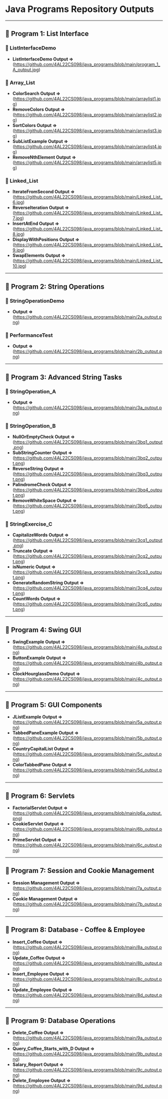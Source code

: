 # Java Programs Repository Outputs



---

## 📌 Program 1: List Interface

### 🔹 ListInterfaceDemo
- **ListInterfaceDemo Output =>**(https://github.com/4AL22CS098/java_programs/blob/main/program_1_A_output.jpg)

### 🔹 Array_List  
- **ColorSearch Output =>** (https://github.com/4AL22CS098/java_programs/blob/main/arraylist1.jpg)  
- **RemoveColors Output =>** (https://github.com/4AL22CS098/java_programs/blob/main/arraylist2.jpg)  
- **SortColors Output =>** (https://github.com/4AL22CS098/java_programs/blob/main/arraylist3.jpg)  
- **SubListExample Output =>** (https://github.com/4AL22CS098/java_programs/blob/main/arraylist4.jpg)  
- **RemoveNthElement Output =>** (https://github.com/4AL22CS098/java_programs/blob/main/arraylist5.jpg)  


### 🔹 Linked_List  
- **IterateFromSecond Output =>** (https://github.com/4AL22CS098/java_programs/blob/main/Linked_List_6.jpg)  
- **ReverseIteration Output =>** (https://github.com/4AL22CS098/java_programs/blob/main/Linked_List_7.jpg)  
- **InsertAtEnd Output =>** (https://github.com/4AL22CS098/java_programs/blob/main/Linked_List_8.jpg)  
- **DisplayWithPositions Output =>** (https://github.com/4AL22CS098/java_programs/blob/main/Linked_List_9.jpg)  
- **SwapElements Output =>** (https://github.com/4AL22CS098/java_programs/blob/main/Linked_List_10.jpg)  


---

## 📌 Program 2: String Operations

### 🔹 StringOperationDemo  
- **Output =>** (https://github.com/4AL22CS098/java_programs/blob/main/2a_output.png)  

### 🔹 PerformanceTest  
- **Output =>** (https://github.com/4AL22CS098/java_programs/blob/main/2b_output.png)  


---

## 📌 Program 3: Advanced String Tasks

### 🔹 StringOperation_A  
- **Output =>** (https://github.com/4AL22CS098/java_programs/blob/main/3a_output.png)  

### 🔹 StringOperation_B  
- **NullOrEmptyCheck Output =>** (https://github.com/4AL22CS098/java_programs/blob/main/3bq1_output.png)  
- **SubStringCounter Output =>** (https://github.com/4AL22CS098/java_programs/blob/main/3bq2_output.png)  
- **ReverseString Output =>** (https://github.com/4AL22CS098/java_programs/blob/main/3bq3_output.png)  
- **PalindromeCheck Output =>** (https://github.com/4AL22CS098/java_programs/blob/main/3bq4_output.png)  
- **RemoveWhiteSpace Output =>** (https://github.com/4AL22CS098/java_programs/blob/main/3bq5_output.png)  

### 🔹 StringExercise_C  
- **CapitalizeWords Output =>** (https://github.com/4AL22CS098/java_programs/blob/main/3cq1_output.png)  
- **Truncate Output =>** (https://github.com/4AL22CS098/java_programs/blob/main/3cq2_output.png)  
- **isNumeric Output =>** (https://github.com/4AL22CS098/java_programs/blob/main/3cq3_output.png)  
- **GenerateRandomString Output =>** (https://github.com/4AL22CS098/java_programs/blob/main/3cq4_output.png)  
- **CountWords Output =>** (https://github.com/4AL22CS098/java_programs/blob/main/3cq5_output.png)


---

## 📌 Program 4: Swing GUI

- **SwingExample Output =>** (https://github.com/4AL22CS098/java_programs/blob/main/4a_output.png)  
- **ButtonExample Output =>** (https://github.com/4AL22CS098/java_programs/blob/main/4b_output.png)  
- **ClockHourglassDemo Output =>** (https://github.com/4AL22CS098/java_programs/blob/main/4c_output.png)  

---

## 📌 Program 5: GUI Components

- **JListExample Output =>** (https://github.com/4AL22CS098/java_programs/blob/main/5a_output.png)  
- **TabbedPaneExample Output =>** (https://github.com/4AL22CS098/java_programs/blob/main/5b_output.png)  
- **CountryCapitalList Output =>** (https://github.com/4AL22CS098/java_programs/blob/main/5c_output.png)  
- **ColorTabbedPane Output =>** (https://github.com/4AL22CS098/java_programs/blob/main/5d_output.png)  

---

## 📌 Program 6: Servlets

- **FactorialServlet Output =>** (https://github.com/4AL22CS098/java_programs/blob/main/p6a_output.png)  
- **CookieServlet Output =>** (https://github.com/4AL22CS098/java_programs/blob/main/6b_output.png)  
- **PrimeServlet Output =>** (https://github.com/4AL22CS098/java_programs/blob/main/6c_output.png)  

---

## 📌 Program 7: Session and Cookie Management

- **Session Management Output =>** (https://github.com/4AL22CS098/java_programs/blob/main/7a_output.png)  
- **Cookie Management Output =>** (https://github.com/4AL22CS098/java_programs/blob/main/7b_output.png)  

---

## 📌 Program 8: Database - Coffee & Employee

- **Insert_Coffee Output =>** (https://github.com/4AL22CS098/java_programs/blob/main/8a_output.png)  
- **Update_Coffee Output =>** (https://github.com/4AL22CS098/java_programs/blob/main/8b_output.png)  
- **Insert_Employee Output =>** (https://github.com/4AL22CS098/java_programs/blob/main/8c_output.png)  
- **Update_Employee Output =>** (https://github.com/4AL22CS098/java_programs/blob/main/8d_output.png)  

---

## 📌 Program 9: Database Operations

- **Delete_Coffee Output =>** (https://github.com/4AL22CS098/java_programs/blob/main/9a_output.png)  
- **Query_Coffee_Starts_with_D Output =>** (https://github.com/4AL22CS098/java_programs/blob/main/9b_output.png)  
- **Salary_Report Output =>** (https://github.com/4AL22CS098/java_programs/blob/main/9c_output.png)  
- **Delete_Employee Output =>** (https://github.com/4AL22CS098/java_programs/blob/main/9d_output.png)  
